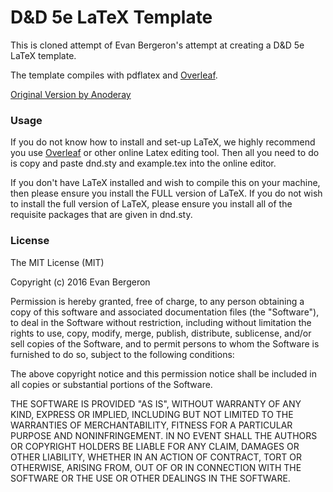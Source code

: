 # D&D 5e LaTeX Template

This is cloned attempt of Evan Bergeron's attempt at creating a D&D 5e LaTeX template.

The template compiles with pdflatex and [Overleaf](https://www.overleaf.com/).

[Original Version by Anoderay](https://github.com/anoderay/DND-5e-LaTeX-Template/)


### Usage

If you do not know how to install and set-up LaTeX, we highly recommend you use [Overleaf](https://www.overleaf.com/) or other online Latex editing tool. Then all you need to do is copy and paste dnd.sty and example.tex into the online editor.

If you don't have LaTeX installed and wish to compile this on your machine, then please ensure you install the FULL version of LaTeX. If you do not wish to install the full version of LaTeX, please ensure you install all of the requisite packages that are given in dnd.sty.

### License
The MIT License (MIT)

Copyright (c) 2016 Evan Bergeron

Permission is hereby granted, free of charge, to any person obtaining a copy of this software and associated documentation files (the "Software"), to deal in the Software without restriction, including without limitation the rights to use, copy, modify, merge, publish, distribute, sublicense, and/or sell copies of the Software, and to permit persons to whom the Software is furnished to do so, subject to the following conditions:

The above copyright notice and this permission notice shall be included in all copies or substantial portions of the Software.

THE SOFTWARE IS PROVIDED "AS IS", WITHOUT WARRANTY OF ANY KIND, EXPRESS OR IMPLIED, INCLUDING BUT NOT LIMITED TO THE WARRANTIES OF MERCHANTABILITY, FITNESS FOR A PARTICULAR PURPOSE AND NONINFRINGEMENT. IN NO EVENT SHALL THE AUTHORS OR COPYRIGHT HOLDERS BE LIABLE FOR ANY CLAIM, DAMAGES OR OTHER LIABILITY, WHETHER IN AN ACTION OF CONTRACT, TORT OR OTHERWISE, ARISING FROM, OUT OF OR IN CONNECTION WITH THE SOFTWARE OR THE USE OR OTHER DEALINGS IN THE SOFTWARE.

